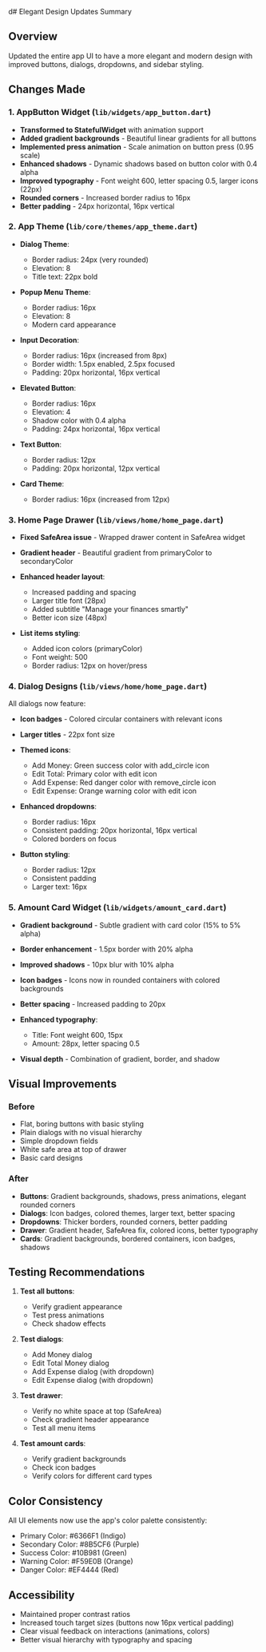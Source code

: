 d# Elegant Design Updates Summary

## Overview
Updated the entire app UI to have a more elegant and modern design with improved buttons, dialogs, dropdowns, and sidebar styling.

## Changes Made

### 1. AppButton Widget (`lib/widgets/app_button.dart`)
- **Transformed to StatefulWidget** with animation support
- **Added gradient backgrounds** - Beautiful linear gradients for all buttons
- **Implemented press animation** - Scale animation on button press (0.95 scale)
- **Enhanced shadows** - Dynamic shadows based on button color with 0.4 alpha
- **Improved typography** - Font weight 600, letter spacing 0.5, larger icons (22px)
- **Rounded corners** - Increased border radius to 16px
- **Better padding** - 24px horizontal, 16px vertical

### 2. App Theme (`lib/core/themes/app_theme.dart`)
- **Dialog Theme**:
  - Border radius: 24px (very rounded)
  - Elevation: 8
  - Title text: 22px bold
  
- **Popup Menu Theme**:
  - Border radius: 16px
  - Elevation: 8
  - Modern card appearance
  
- **Input Decoration**:
  - Border radius: 16px (increased from 8px)
  - Border width: 1.5px enabled, 2.5px focused
  - Padding: 20px horizontal, 16px vertical
  
- **Elevated Button**:
  - Border radius: 16px
  - Elevation: 4
  - Shadow color with 0.4 alpha
  - Padding: 24px horizontal, 16px vertical
  
- **Text Button**:
  - Border radius: 12px
  - Padding: 20px horizontal, 12px vertical
  
- **Card Theme**:
  - Border radius: 16px (increased from 12px)

### 3. Home Page Drawer (`lib/views/home/home_page.dart`)
- **Fixed SafeArea issue** - Wrapped drawer content in SafeArea widget
- **Gradient header** - Beautiful gradient from primaryColor to secondaryColor
- **Enhanced header layout**:
  - Increased padding and spacing
  - Larger title font (28px)
  - Added subtitle "Manage your finances smartly"
  - Better icon size (48px)
  
- **List items styling**:
  - Added icon colors (primaryColor)
  - Font weight: 500
  - Border radius: 12px on hover/press

### 4. Dialog Designs (`lib/views/home/home_page.dart`)
All dialogs now feature:
- **Icon badges** - Colored circular containers with relevant icons
- **Larger titles** - 22px font size
- **Themed icons**:
  - Add Money: Green success color with add_circle icon
  - Edit Total: Primary color with edit icon
  - Add Expense: Red danger color with remove_circle icon
  - Edit Expense: Orange warning color with edit icon
  
- **Enhanced dropdowns**:
  - Border radius: 16px
  - Consistent padding: 20px horizontal, 16px vertical
  - Colored borders on focus

- **Button styling**:
  - Border radius: 12px
  - Consistent padding
  - Larger text: 16px

### 5. Amount Card Widget (`lib/widgets/amount_card.dart`)
- **Gradient background** - Subtle gradient with card color (15% to 5% alpha)
- **Border enhancement** - 1.5px border with 20% alpha
- **Improved shadows** - 10px blur with 10% alpha
- **Icon badges** - Icons now in rounded containers with colored backgrounds
- **Better spacing** - Increased padding to 20px
- **Enhanced typography**:
  - Title: Font weight 600, 15px
  - Amount: 28px, letter spacing 0.5
  
- **Visual depth** - Combination of gradient, border, and shadow

## Visual Improvements

### Before
- Flat, boring buttons with basic styling
- Plain dialogs with no visual hierarchy
- Simple dropdown fields
- White safe area at top of drawer
- Basic card designs

### After
- **Buttons**: Gradient backgrounds, shadows, press animations, elegant rounded corners
- **Dialogs**: Icon badges, colored themes, larger text, better spacing
- **Dropdowns**: Thicker borders, rounded corners, better padding
- **Drawer**: Gradient header, SafeArea fix, colored icons, better typography
- **Cards**: Gradient backgrounds, bordered containers, icon badges, shadows

## Testing Recommendations

1. **Test all buttons**:
   - Verify gradient appearance
   - Test press animations
   - Check shadow effects

2. **Test dialogs**:
   - Add Money dialog
   - Edit Total Money dialog
   - Add Expense dialog (with dropdown)
   - Edit Expense dialog (with dropdown)

3. **Test drawer**:
   - Verify no white space at top (SafeArea)
   - Check gradient header appearance
   - Test all menu items

4. **Test amount cards**:
   - Verify gradient backgrounds
   - Check icon badges
   - Verify colors for different card types

## Color Consistency
All UI elements now use the app's color palette consistently:
- Primary Color: #6366F1 (Indigo)
- Secondary Color: #8B5CF6 (Purple)
- Success Color: #10B981 (Green)
- Warning Color: #F59E0B (Orange)
- Danger Color: #EF4444 (Red)

## Accessibility
- Maintained proper contrast ratios
- Increased touch target sizes (buttons now 16px vertical padding)
- Clear visual feedback on interactions (animations, colors)
- Better visual hierarchy with typography and spacing

